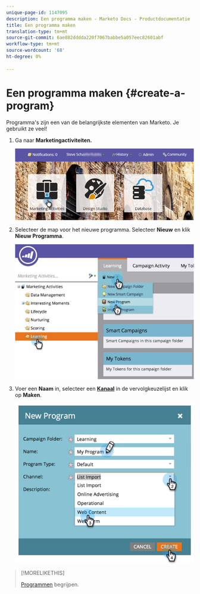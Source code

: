 ```yaml
---
unique-page-id: 1147095
description: Een programma maken - Marketo Docs - Productdocumentatie
title: Een programma maken
translation-type: tm+mt
source-git-commit: 6ae882dddda220f7067babbe5a057eec82601abf
workflow-type: tm+mt
source-wordcount: '68'
ht-degree: 0%

---
```



# Een programma maken {#create-a-program}

Programma&#39;s zijn een van de belangrijkste elementen van Marketo. Je gebruikt ze veel!

1. Ga naar **Marketingactiviteiten.**

   ![](assets/login-marketing-activities.png)

1. Selecteer de map voor het nieuwe programma. Selecteer **Nieuw** en klik **Nieuw Programma**.

   ![](assets/leadlifecycle.jpg)

1. Voer een **Naam** in, selecteer een **[Kanaal](https://docs.marketo.com/display/DOCS/Create+a+Program+Channel)** in de vervolgkeuzelijst en klik op **Maken**.

   ![](assets/image2015-2-5-16-3a33-3a23.png)

>[!MORELIKETHIS]
>
>[Programmen](/help/marketo/product-docs/core-marketo-concepts/programs/creating-programs/understanding-programs.md) begrijpen.
